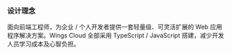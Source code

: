 ### 设计理念

面向前端工程师，为企业 / 个人开发者提供一套轻量级、可灵活扩展的 Web 应用程序解决方案。Wings Cloud 全部采用 TypeScript / JavaScript 搭建，减少开发人员学习成本及心智负担。
